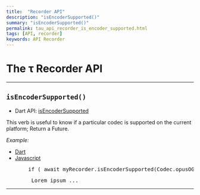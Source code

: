 ```yaml
---
title:  "Recorder API"
description: "isEncoderSupported()"
summary: "isEncoderSupported()"
permalink: tau_api_recorder_is_encoder_supported.html
tags: [API, recorder]
keywords: API Recorder
---
```

# The &tau; Recorder API

---------------------------------------------------------------------------------------------------------------------------------

## `isEncoderSupported()`

- Dart API: [isEncoderSupported](pages/flutter-sound/api/recorder/FlutterSoundRecorder/isEncoderSupported.html)

This verb is useful to know if a particular codec is supported on the current platform;
Return a Future<bool>.

*Example:*
<ul id="profileTabs" class="nav nav-tabs">
    <li class="active"><a href="#dart" data-toggle="tab">Dart</a></li>
    <li><a href="#javascript" data-toggle="tab">Javascript</a></li>
</ul>
<div class="tab-content">

<div role="tabpanel" class="tab-pane active" id="dart">

<pre>
       if ( await myRecorder.isEncoderSupported(Codec.opusOGG) ) doSomething;
</pre>

</div>

<div role="tabpanel" class="tab-pane" id="javascript">
<pre>
        Lorem ipsum ...
</pre>
</div>

</div>

---------------------------------------------------------------------------------------------------------------------------------
